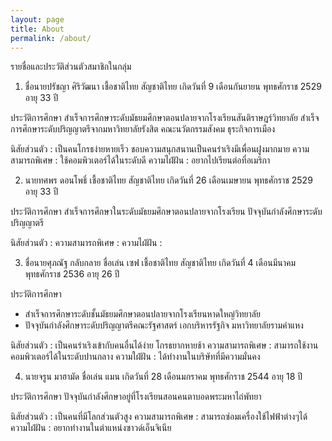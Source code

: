 ```yaml
---
layout: page
title: About
permalink: /about/
---
```


รายชื่อและประวัติส่วนตัวสมาชิกในกลุ่ม
1. ชื่อนายปรัชญา ศิริวัฒนา
เชื้อชาติไทย สัญชาติไทย
เกิดวันที่ 9 เดือนกันยายน พุทธศักราช 2529 อายุ 33 ปี

ประวัติการศึกษา
สำเร็จการศึกษาระดับมัธยมศึกษาตอนปลายจากโรงเรียนสันติราษฎร์วิทยาลัย
สำเร็จการศึกษาระดับปริญญาตรีจากมหาวิทยาลัยรังสิต คณะนวัตกรรมสังคม ธุระกิจการเมือง

นิสัยส่วนตัว : เป็นคนโกรธง่ายหายเร็ว ชอบความสนุกสนานเป็นคนร่าเริงมีเพื่อนฝูงมากมาย
ความสามารถพิเศษ : ใช้คอมพิวเตอร์ได้ในระดับดี
ความไฝ่ฝัน : อยากไปเรียนต่อที่อเมริกา

2. นายทศพร ดอนโพธิ์
เชื้อชาติไทย สัญชาติไทย
เกิดวันที่ 26 เดือนเมษายน พุทธศักราช 2529 อายุ 33 ปี

ประวัติการศึกษา
สำเร็จการศึกษาในระดับมัธยมศึกษาตอนปลายจากโรงเรียน
ปัจจุบันกำลังศึกษาระดับปริญญาตรี

นิสัยส่วนตัว : 
ความสามารถพิเศษ : 
ความไฝ่ฝัน : 

3. ชื่อนายศุภณัฐ กลับกลาย ชื่อเล่น เซฟ
เชื้อชาติไทย สัญชาติไทย
เกิดวันที่ 4 เดือนมีนาคม พุทธศักราช 2536 อายุ 26 ปี

ประวัติการศึกษา
-	สำเร็จการศึกษาระดับชั้นมัธยมศึกษาตอนปลายจากโรงเรียนหาดใหญ่วิทยาลัย
-	ปัจจุบันกำลังศึกษาระดับปริญญาตรีคณะรัฐศาสตร์ เอกบริหารรัฐกิจ มหาวิทยาลัยรามคำแหง

นิสัยส่วนตัว : เป็นคนร่าเริงเข้ากับคนอื่นได้ง่าย โกรธยากหายช้า
ความสามารถพิเศษ : สามารถใช้งานคอมพิวเตอร์ได้ในระดับปานกลาง
ความใฝ่ฝัน : ได้ทำงานในบริษัทที่มีความมั่นคง

4. นายจรูน มาฮามัด ชื่อเล่น แมน
เกิดวันที่  28 เดือนมกราคม พุทธศักราช 2544 อายุ 18 ปี

ประวัติการศึกษา
ปัจจุบันกำลังศึกษาอยู่ที่โรงเรียนสอนคนตาบอดพระมหาไถ่พัทยา

นิสัยส่วนตัว : เป็นคนที่มีโลกส่วนตัวสูง
ความสามารถพิเศษ : สามารถซ่อมเครื่องใช้ไฟฟ้าต่างๆได้
ความไฝ่ฝัน : อยากทำงานในตำแหน่งซาวด์เอ็นจิเนีย